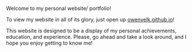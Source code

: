<Header1>Welcome to my personal website/ portfolio!</Header1>

To view my website in all of its glory, just open up [owenvelk.github.io](https://owenvelk.github.io)!

This website is designed to be a display of my personal achievements, education, and experience. Please, go ahead and take a look around, and I hope you enjoy getting to know me!
